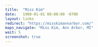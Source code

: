 ```yaml
---
title:  "Miss Kim"
date:   1900-01-01 08:00:00 -0700
layout: links
redirect: "https://misskimannarbor.com/"
maps_navigate: "Miss Kim, Ann Arbor, MI"
wait: 5
screenshot: true
---
```



